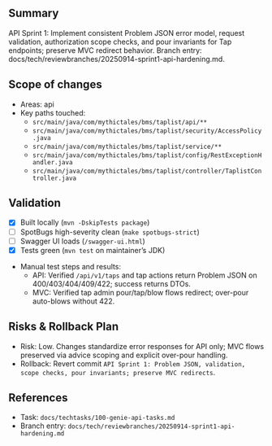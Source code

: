 ## Summary

API Sprint 1: Implement consistent Problem JSON error model, request validation, authorization scope checks, and pour invariants for Tap endpoints; preserve MVC redirect behavior. Branch entry: docs/tech/reviewbranches/20250914-sprint1-api-hardening.md.

## Scope of changes

- Areas: api
- Key paths touched:
  - `src/main/java/com/mythictales/bms/taplist/api/**`
  - `src/main/java/com/mythictales/bms/taplist/security/AccessPolicy.java`
  - `src/main/java/com/mythictales/bms/taplist/service/**`
  - `src/main/java/com/mythictales/bms/taplist/config/RestExceptionHandler.java`
  - `src/main/java/com/mythictales/bms/taplist/controller/TaplistController.java`

## Validation

- [x] Built locally (`mvn -DskipTests package`)
- [ ] SpotBugs high-severity clean (`make spotbugs-strict`)
- [ ] Swagger UI loads (`/swagger-ui.html`)
- [x] Tests green (`mvn test` on maintainer’s JDK)
- Manual test steps and results:
  - API: Verified `/api/v1/taps` and tap actions return Problem JSON on 400/403/404/409/422; success returns DTOs.
  - MVC: Verified tap admin pour/tap/blow flows redirect; over-pour auto-blows without 422.

## Risks & Rollback Plan

- Risk: Low. Changes standardize error responses for API only; MVC flows preserved via advice scoping and explicit over-pour handling.
- Rollback: Revert commit `API Sprint 1: Problem JSON, validation, scope checks, pour invariants; preserve MVC redirects`.

## References

- Task: `docs/techtasks/100-genie-api-tasks.md`
- Branch entry: `docs/tech/reviewbranches/20250914-sprint1-api-hardening.md`

